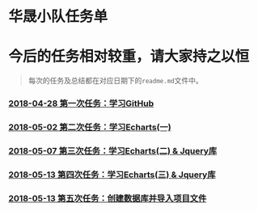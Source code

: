 # 华晟小队任务单

# 今后的任务相对较重，请大家持之以恒
> 每次的任务及总结都在对应日期下的`readme.md`文件中。

### [2018-04-28 第一次任务：学习GitHub](https://github.com/WarMj/Huatec-Team/tree/master/2018-04-28)
### [2018-05-02 第二次任务：学习Echarts(一)](https://github.com/WarMj/Huatec-Team/tree/master/2018-05-02)
### [2018-05-07 第三次任务：学习Echarts(二) & Jquery库](https://github.com/WarMj/Huatec-Team/tree/master/2018-05-07)
### [2018-05-13 第四次任务：学习Echarts(三) & Jquery库](https://github.com/WarMj/Huatec-Team/tree/master/2018-05-13)
### [2018-05-13 第五次任务：创建数据库并导入项目文件](https://github.com/WarMj/Huatec-Team/tree/master/2018-05-17)
